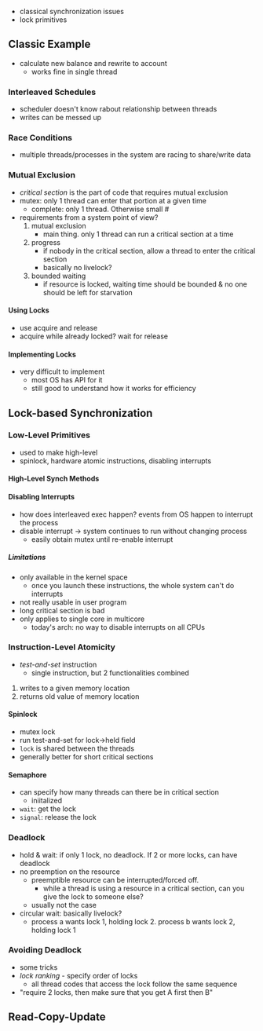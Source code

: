 - classical synchronization issues
- lock primitives
## Classic Example
- calculate new balance and rewrite to account
	- works fine in single thread
### Interleaved Schedules
- scheduler doesn't know rabout relationship between threads
- writes can be messed up
### Race Conditions
- multiple threads/processes in the system are racing to share/write data
### Mutual Exclusion
- _critical section_ is the part of code that requires mutual exclusion
- mutex: only 1 thread can enter that portion at a given time
	- complete: only 1 thread. Otherwise small # 
- requirements from a system point of view? 
	1. mutual exclusion
		- main thing. only 1 thread can run a critical section at a time
	2. progress
		- if nobody in the critical section, allow a thread to enter the critical section
		- basically no livelock?
	3. bounded waiting 
		- if resource is locked, waiting time should be bounded & no one should be left for starvation
#### Using Locks
- use acquire and release
- acquire while already locked? wait for release
#### Implementing Locks
- very difficult to implement
	- most OS has API for it
	- still good to understand how it works for efficiency
## Lock-based Synchronization
### Low-Level Primitives
- used to make high-level 
- spinlock, hardware atomic instructions, disabling interrupts
#### High-Level Synch Methods
#### Disabling Interrupts
- how does interleaved exec happen? events from OS happen to interrupt the process
- disable interrupt -> system continues to run without changing process
	- easily obtain mutex until re-enable interrupt
##### Limitations
- only available in the kernel space
	- once you launch these instructions, the whole system can't do interrupts
- not really usable in user program
- long critical section is bad
- only applies to single core in multicore
	- today's arch: no way to disable interrupts on all CPUs
### Instruction-Level Atomicity
- _test-and-set_ instruction
	- single instruction, but 2 functionalities combined
1. writes to a given memory location
2. returns old value of memory location
#### Spinlock
- mutex lock
- run test-and-set for lock->held field
- `lock` is shared between the threads
- generally better for short critical sections
#### Semaphore
- can specify how many threads can there be in critical section
	- iniitalized
- `wait`: get the lock
- `signal`: release the lock
### Deadlock
- hold & wait: if only 1 lock, no deadlock. If 2 or more locks, can have deadlock
- no preemption on the resource
	- preemptible resource can be interrupted/forced off. 
		- while a thread is using a resource in a critical section, can you give the lock to someone else?
	- usually not the case
- circular wait: basically livelock?
	- process a wants lock 1, holding lock 2. process b wants lock 2, holding lock 1
### Avoiding Deadlock
- some tricks
- _lock ranking_ - specify order of locks
	- all thread codes that access the lock follow the same sequence
- "require 2 locks, then make sure that you get A first then B"
## Read-Copy-Update
